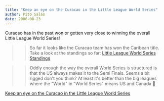 ```yaml
---
title: "Keep an eye on the Curacao in the Little League World Series"
author: Pito Salas
date: 2006-08-23
---
```


Curacao has in the past won or gotten very close to winning the overall Little
League World Series!

>>

>> So far it looks like the Curacao team has won the Caribean title. Take a
look at the standings so far: [Little League World Series
Standings](<http://www.littleleague.org/series/2006divisions/llbb/series.htm>
"Little League Baseball")

>>

>> Oddly enough the way the overall World Series is structured is that the US
always makes it to the Semi Finals. Seems a bit rigged don't you think? At
least it's better than the big leagues where the "World" in "World Series"
means US and Canada 🙂


[Keep an eye on the Curacao in the Little League World Series](None)
